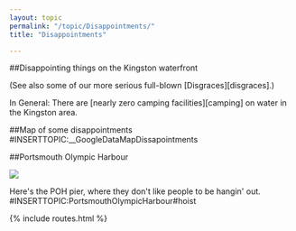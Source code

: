```yaml
---
layout: topic
permalink: "/topic/Disappointments/"
title: "Disappointments"

---
```


##Disappointing things on the Kingston waterfront

(See also some of our more serious full-blown [Disgraces][disgraces].)

In General: There are [nearly zero camping facilities][camping] on water in the Kingston area.


##Map of some disappointments
#INSERTTOPIC:__GoogleDataMapDissapointments

##Portsmouth Olympic Harbour

<img src="Images/POHPier.jpg">
<p>Here's the POH pier, where they don't like people to be hangin' out.
#INSERTTOPIC:PortsmouthOlympicHarbour#hoist

{% include routes.html %}
